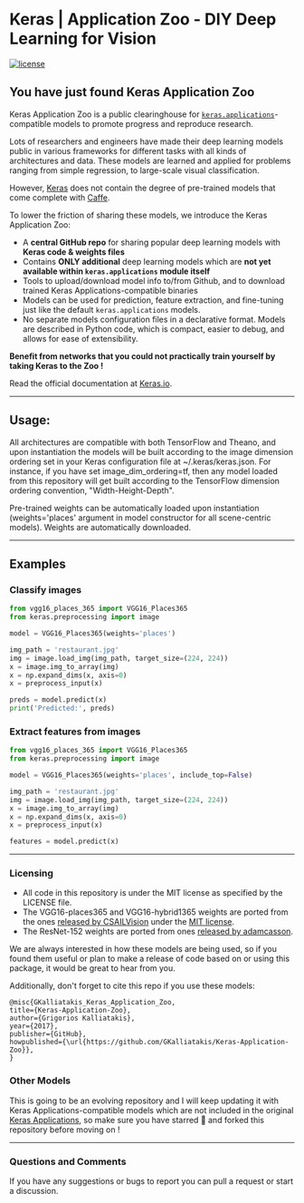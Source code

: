 # Keras | Application Zoo - DIY Deep Learning for Vision

[![license](https://img.shields.io/github/license/mashape/apistatus.svg?maxAge=2592000)](https://github.com/GKalliatakis/Keras-Application-Zoo/blob/master/LICENSE)


## You have just found Keras Application Zoo

Keras Application Zoo is a public clearinghouse for [`keras.applications`](https://keras.io/applications/)-compatible models to promote progress and reproduce research.

Lots of researchers and engineers have made their deep learning models public in various frameworks for different tasks with all kinds of architectures and data. These models are learned and applied for problems ranging from simple regression, to large-scale visual classification. 

However, [Keras](https://github.com/fchollet/keras) does not contain the degree of pre-trained models that come complete with [Caffe](http://caffe.berkeleyvision.org/). 


To lower the friction of sharing these models, we introduce the Keras Application Zoo:

- A **central GitHub repo** for sharing popular deep learning models with **Keras code & weights files**
- Contains **ONLY additional** deep learning models which are **not yet available within `keras.applications` module itself**
- Tools to upload/download model info to/from Github, and to download trained Keras Applications-compatible binaries
- Models can be used for prediction, feature extraction, and fine-tuning just like the default `keras.applications` models.
- No separate models configuration files in a declarative format. Models are described in Python code, which is compact, easier to debug, and allows for ease of extensibility.

**Benefit from networks that you could not practically train yourself by taking Keras to the Zoo !**

Read the official documentation at [Keras.io](https://keras.io).

------------------

## Usage: 
All architectures are compatible with both TensorFlow and Theano, and upon instantiation the models will be built according to the image dimension ordering set in your Keras configuration file at ~/.keras/keras.json. For instance, if you have set image_dim_ordering=tf, then any model loaded from this repository will get built according to the TensorFlow dimension ordering convention, "Width-Height-Depth".

Pre-trained weights can be automatically loaded upon instantiation (weights='places' argument in model constructor for all scene-centric models). Weights are automatically downloaded.

------------------

## Examples

### Classify images

```python
from vgg16_places_365 import VGG16_Places365
from keras.preprocessing import image

model = VGG16_Places365(weights='places')

img_path = 'restaurant.jpg'
img = image.load_img(img_path, target_size=(224, 224))
x = image.img_to_array(img)
x = np.expand_dims(x, axis=0)
x = preprocess_input(x)

preds = model.predict(x)
print('Predicted:', preds)
```

### Extract features from images

```python
from vgg16_places_365 import VGG16_Places365
from keras.preprocessing import image

model = VGG16_Places365(weights='places', include_top=False)

img_path = 'restaurant.jpg'
img = image.load_img(img_path, target_size=(224, 224))
x = image.img_to_array(img)
x = np.expand_dims(x, axis=0)
x = preprocess_input(x)

features = model.predict(x)
```
------------------
### Licensing 
- All code in this repository is under the MIT license as specified by the LICENSE file.
- The VGG16-places365 and VGG16-hybrid1365 weights are ported from the ones [released by CSAILVision](https://github.com/CSAILVision/places365) under the [MIT license](https://github.com/CSAILVision/places365/blob/master/LICENSE).
- The ResNet-152 weights are ported from ones [released by adamcasson](https://github.com/adamcasson/resnet152).

We are always interested in how these models are being used, so if you found them useful or plan to make a release of code based on or using this package, it would be great to hear from you. 

Additionally, don't forget to cite this repo if you use these models:

    @misc{GKalliatakis_Keras_Application_Zoo,
    title={Keras-Application-Zoo},
    author={Grigorios Kalliatakis},
    year={2017},
    publisher={GitHub},
    howpublished={\url{https://github.com/GKalliatakis/Keras-Application-Zoo}},
    }

### Other Models 
This is going to be an evolving repository and I will keep updating it with Keras Applications-compatible models which are not included in the original [Keras Applications](https://keras.io/applications/), so make sure you have starred :star2: and forked this repository before moving on !

------------------
### Questions and Comments
If you have any suggestions or bugs to report you can pull a request or start a discussion.

